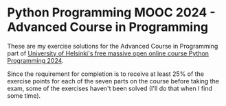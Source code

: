 # Python Programming MOOC 2024 - Advanced Course in Programming

These are my exercise solutions for the Advanced Course in Programming part of [University of Helsinki's free massive open online course Python Programming 2024](https://programming-24.mooc.fi/grading-and-exams). 

Since the requirement for completion is to receive at least 25% of the exercise points for each of the seven parts on the course before taking the exam, some of the exercises haven't been solved (I'll do that when I find some time).
